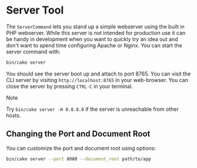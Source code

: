 # Server Tool

The `ServerCommand` lets you stand up a simple webserver using the built in PHP
webserver. While this server is *not* intended for production use it can
be handy in development when you want to quickly try an idea out and don't want
to spend time configuring Apache or Nginx. You can start the server command with:

``` bash
bin/cake server
```

You should see the server boot up and attach to port 8765. You can visit the
CLI server by visiting `http://localhost:8765`
in your web-browser. You can close the server by pressing `CTRL-C` in your
terminal.

> [!NOTE]
> Try `bin/cake server -H 0.0.0.0` if the server is unreachable from other hosts.

## Changing the Port and Document Root

You can customize the port and document root using options:

``` bash
bin/cake server --port 8080 --document_root path/to/app
```
